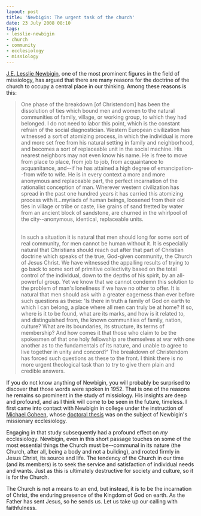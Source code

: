 ```yaml
---
layout: post
title: 'Newbigin: The urgent task of the church'
date: 23 July 2008 08:10
tags:
- lesslie-newbigin
- church
- community
- ecclesiology
- missiology
---
```

<p><a href="http://en.wikipedia.org/wiki/Lesslie_Newbigin">J.E. Lesslie Newbigin</a>, one of the most prominent figures in the field of missiology, has argued that there are many reasons for the doctrine of the church to occupy a central place in our thinking. Among these reasons is this:</p>

<blockquote>
One phase of the breakdown [of Christendom] has been the dissolution of ties which bound men and women to the natural communities of family, village, or working group, to which they had belonged. I do not need to labor this point, which is the constant refrain of the social diagnostician. Western European civilization has witnessed a sort of atomizing process, in which the individual is more and more set free from his natural setting in family and neighborhood, and becomes a sort of replaceable unit in the social machine. His nearest neighbors may not even know his name. He is free to move from place to place, from job to job, from acquaintance to acquanitance, and--if he has attained a high degree of emancipation--from wife to wife. He is in every context a more and more anonymous and replaceable part, the perfect incarnation of the rationalist conception of man. Wherever western civilization has spread in the past one hundred years it has carried this atomizing process with it...myriads of human beings, loosened from their old ties in village or tribe or caste, like grains of sand fretted by water from an ancient block of sandstone, are churned in the whirlpool of the city--anonymous, identical, replaceable units.<br /><br />

In such a situation it is natural that men should long for some sort of real community, for men cannot be human without it. It is especially natural that Christians should reach out after that part of Christian doctrine which speaks of the true, God-given community, the Church of Jesus Christ. We have witnessed the appalling results of trying to go back to some sort of primitive collectivity based on the total control of the individual, down to the depths of his spirit, by an all-powerful group. Yet we know that we cannot condemn this solution to the problem of man's loneliness if we have no other to offer. It is natural that men should ask with a greater eagerness than ever before such questions as these: 'Is there in truth a family of God on earth to which I can belong, a place where all men can truly be at home? If so, where is it to be found, what are its marks, and how is it related to, and distinguished from, the known communities of family, nation, culture? What are its boundaries, its structure, its terms of membership? And how comes it that those who claim to be the spokesmen of that one holy fellowship are themselves at war with one another as to the fundamentals of its nature, and unable to agree to live together in unity and concord?' The breakdown of Christendom has forced such questions as these to the front. I think there is no more urgent theological task than to try to give them plain and credible answers.
</blockquote>

<p>If you do not know anything of Newbigin, you will probably be surprised to discover that those words were spoken in 1952. That is one of the reasons he remains so prominent in the study of missiology. His insights are deep and profound, and as I think will come to be seen in the future, timeless. I first came into contact with Newbigin in college under the instruction of <a href="http://www.biblicaltheology.ca/blueauthors.htm#mg">Michael Goheen</a>, whose <a href="http://igitur-archive.library.uu.nl/dissertations/1947080/full.pdf">doctoral thesis</a> was on the subject of Newbigin's missionary ecclesiology.</p>
<p>Engaging in that study subsequently had a profound effect on <span style="font-style: italic;">my </span>ecclesiology. Newbigin, even in this short passage touches on some of the most essential things the Church must be--communal in its nature (the Church, after all, being a body and not a building), and rooted firmly in Jesus Christ, its source and life. The tendency of the Church in our time (and its members) is to seek the service and satisfaction of individual needs and wants. Just as this is ultimately destructive for society and culture, so it is for the Church.</p>

The Church is not a means to an end, but instead, it is to be the incarnation of Christ, the enduring presence of the Kingdom of God on earth. As the Father has sent Jesus, so he sends us. Let us take up our calling with faithfulness.

